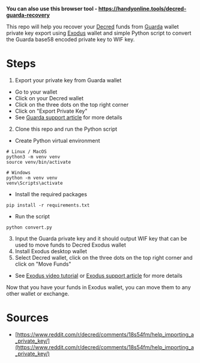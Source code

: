 **You can also use this browser tool - https://handyonline.tools/decred-guarda-recovery**

This repo will help you recover your [Decred](https://decred.org/) funds from [Guarda](https://guarda.co/) wallet private key export using [Exodus](https://www.exodus.io/) wallet and simple Python script to convert the Guarda base58 encoded private key to WIF key.

# Steps

1. Export your private key from Guarda wallet
- Go to your wallet
- Click on your Decred wallet
- Click on the three dots on the top right corner
- Click on "Export Private Key"
- See [Guarda support article](https://support.guarda.com/article/68-how-to-save-your-private-keys) for more details
2. Clone this repo and run the Python script
- Create Python virtual environment
```
# Linux / MacOS
python3 -m venv venv
source venv/bin/activate

# Windows
python -m venv venv
venv\Scripts\activate
```
- Install the required packages
```
pip install -r requirements.txt
```
- Run the script
```
python convert.py
```
3. Input the Guarda private key and it should output WIF key that can be used to move funds to Decred Exodus wallet
4. Install Exodus desktop wallet
5. Select Decred wallet, click on the three dots on the top right corner and click on "Move Funds"
- See [Exodus video tutorial](https://youtu.be/12f9SxnXRaQ?feature=shared&t=115) or [Exodus support article](https://www.exodus.com/support/en/articles/8598622-how-do-i-import-a-private-key) for more details

Now that you have your funds in Exodus wallet, you can move them to any other wallet or exchange.

# Sources
- [https://www.reddit.com/r/decred/comments/18s54fm/help_importing_a_private_key/](https://www.reddit.com/r/decred/comments/18s54fm/help_importing_a_private_key/)

